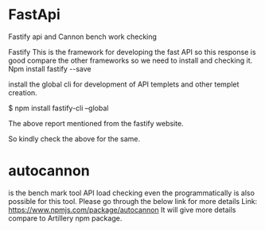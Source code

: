 # FastApi
Fastify api and Cannon bench work checking 

Fastify
This is the framework for developing the fast API so this response is good compare the other frameworks so we need to install and checking it.
Npm install fastify --save

install the global cli for development of API templets and other templet creation.

$ npm install fastify-cli –global

The above report mentioned from the fastify website.

So kindly check the above for the same.

# autocannon
is the bench mark tool API load checking even the programmatically is also possible for this tool.
Please go through the below link for more details 
Link: https://www.npmjs.com/package/autocannon
It will give more details compare to Artillery npm package.

